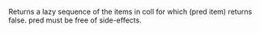 Returns a lazy sequence of the items in coll for which
  (pred item) returns false. pred must be free of side-effects.